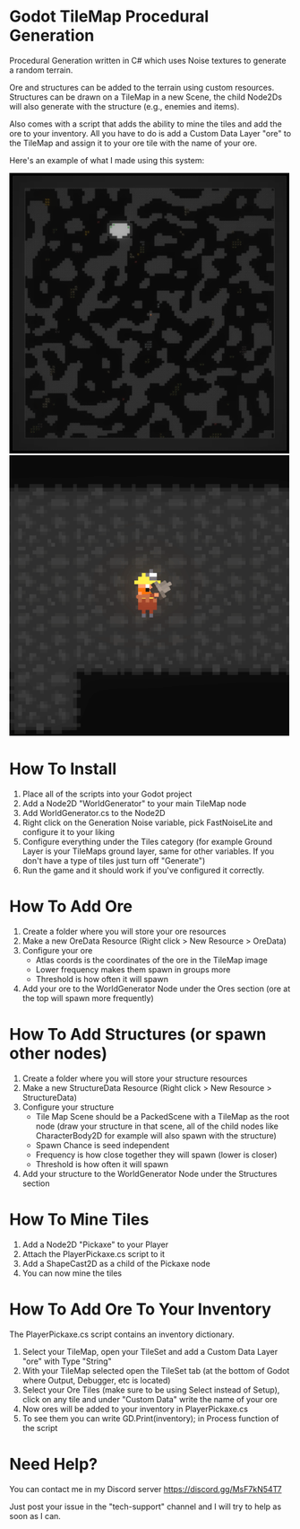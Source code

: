 # Godot TileMap Procedural Generation
Procedural Generation written in C# which uses Noise textures to generate a random terrain.

Ore and structures can be added to the terrain using custom resources.
Structures can be drawn on a TileMap in a new Scene, the child Node2Ds will also generate with the structure (e.g., enemies and items).

Also comes with a script that adds the ability to mine the tiles and add the ore to your inventory.
All you have to do is add a Custom Data Layer "ore" to the TileMap and assign it to your ore tile with the name of your ore.

Here's an example of what I made using this system:

<p float="left">
   <img src="https://raw.githubusercontent.com/sventomasek/Godot-TileMap-Procedural-Generation/main/Images/Example1.png" width="500" />
   <img src="https://raw.githubusercontent.com/sventomasek/Godot-TileMap-Procedural-Generation/main/Images/Example2.gif" width="500" />
</p>

# How To Install
1. Place all of the scripts into your Godot project
2. Add a Node2D "WorldGenerator" to your main TileMap node
3. Add WorldGenerator.cs to the Node2D
4. Right click on the Generation Noise variable, pick FastNoiseLite and configure it to your liking
5. Configure everything under the Tiles category (for example Ground Layer is your TileMaps ground layer, same for other variables. If you don't have a type of tiles just turn off "Generate")
6. Run the game and it should work if you've configured it correctly.

# How To Add Ore
1. Create a folder where you will store your ore resources
2. Make a new OreData Resource (Right click > New Resource > OreData)
3. Configure your ore
   - Atlas coords is the coordinates of the ore in the TileMap image
   - Lower frequency makes them spawn in groups more
   - Threshold is how often it will spawn
4. Add your ore to the WorldGenerator Node under the Ores section (ore at the top will spawn more frequently)

# How To Add Structures (or spawn other nodes)
1. Create a folder where you will store your structure resources
2. Make a new StructureData Resource (Right click > New Resource > StructureData)
3. Configure your structure
   - Tile Map Scene should be a PackedScene with a TileMap as the root node (draw your structure in that scene, all of the child nodes like CharacterBody2D for example will also spawn with the structure)
   - Spawn Chance is seed independent
   - Frequency is how close together they will spawn (lower is closer)
   - Threshold is how often it will spawn
4. Add your structure to the WorldGenerator Node under the Structures section

# How To Mine Tiles
1. Add a Node2D "Pickaxe" to your Player
2. Attach the PlayerPickaxe.cs script to it
3. Add a ShapeCast2D as a child of the Pickaxe node
4. You can now mine the tiles

# How To Add Ore To Your Inventory
The PlayerPickaxe.cs script contains an inventory dictionary.
1. Select your TileMap, open your TileSet and add a Custom Data Layer "ore" with Type "String"
2. With your TileMap selected open the TileSet tab (at the bottom of Godot where Output, Debugger, etc is located)
3. Select your Ore Tiles (make sure to be using Select instead of Setup), click on any tile and under "Custom Data" write the name of your ore
4. Now ores will be added to your inventory in PlayerPickaxe.cs
5. To see them you can write GD.Print(inventory); in Process function of the script

# Need Help?
You can contact me in my Discord server https://discord.gg/MsF7kN54T7

Just post your issue in the "tech-support" channel and I will try to help as soon as I can.
